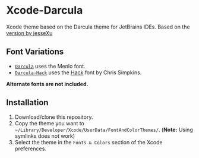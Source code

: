# Xcode-Darcula
Xcode theme based on the Darcula theme for JetBrains IDEs. Based on the [version by jesseXu](https://github.com/jesseXu/xcode-theme-Darcula)

## Font Variations
- [`Darcula`][Normal-Screenshot] uses the Menlo font.
- [`Darcula-Hack`][Hack-Screenshot] uses the [Hack] font by Chris Simpkins.

**Alternate fonts are not included.**

## Installation
1. Download/clone this repository.
2. Copy the theme you want to `~/Library/Developer/Xcode/UserData/FontAndColorThemes/`. (**Note:** Using symlinks does not work)
3. Select the theme in the `Fonts & Colors` section of the Xcode preferences.


[Hack]: https://github.com/chrissimpkins/Hack
[Normal-Screenshot]: Screenshots/Darcula.png
[Hack-Screenshot]: Screenshots/Darcula-Hack.png



